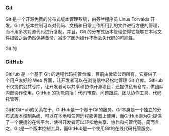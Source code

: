 ### Git

Git 是一个开源免费的分布式版本管理系统，由芬兰程序员 Linus Torvalds 开发。Git 的版本控制可以对代码、文档和日常工作所用到的文件进行方便的管理，而不用多次对源代码进行复制。并且，Git 的分布式版本管理使得它能够在本地文件损毁之后仍然保持备份，减少了因为操作不当丢失代码的可能性。

Git 的

### GitHub

GitHub 是一个基于 Git 的远程代码托管仓库，目前由微软公司所有。它提供了一个用户友好的 Web 界面，让开发者可以在浏览器中轻松地管理 Git 仓库。GitHub 不仅提供公共仓库，让开发者可以共享和协作开源项目，还提供私有仓库，供团队内部协作使用。GitHub 的功能包括：代码审查、问题跟踪、团队协作工具、代码托管等。

Git和GitHub的关系在于，GitHub是一个基于Git的服务。Git本身是一个独立的分布式版本控制系统，可以在本地和任何远程服务器上使用，而GitHub则为Git提供了一个便捷的在线平台，使得开发者可以轻松地共享、协作和托管代码。简而言之，Git是一个版本控制工具，而GitHub是一个使用Git的在线代码托管服务。
